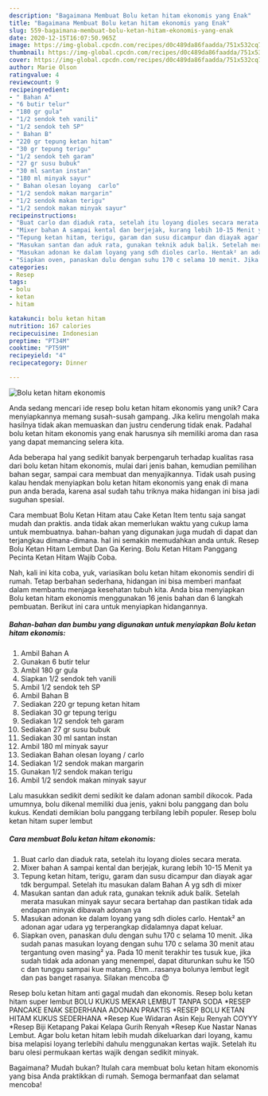```yaml
---
description: "Bagaimana Membuat Bolu ketan hitam ekonomis yang Enak"
title: "Bagaimana Membuat Bolu ketan hitam ekonomis yang Enak"
slug: 559-bagaimana-membuat-bolu-ketan-hitam-ekonomis-yang-enak
date: 2020-12-15T16:07:50.965Z
image: https://img-global.cpcdn.com/recipes/d0c489da86faadda/751x532cq70/bolu-ketan-hitam-ekonomis-foto-resep-utama.jpg
thumbnail: https://img-global.cpcdn.com/recipes/d0c489da86faadda/751x532cq70/bolu-ketan-hitam-ekonomis-foto-resep-utama.jpg
cover: https://img-global.cpcdn.com/recipes/d0c489da86faadda/751x532cq70/bolu-ketan-hitam-ekonomis-foto-resep-utama.jpg
author: Marie Olson
ratingvalue: 4
reviewcount: 9
recipeingredient:
- " Bahan A"
- "6 butir telur"
- "180 gr gula"
- "1/2 sendok teh vanili"
- "1/2 sendok teh SP"
- " Bahan B"
- "220 gr tepung ketan hitam"
- "30 gr tepung terigu"
- "1/2 sendok teh garam"
- "27 gr susu bubuk"
- "30 ml santan instan"
- "180 ml minyak sayur"
- " Bahan olesan loyang  carlo"
- "1/2 sendok makan margarin"
- "1/2 sendok makan terigu"
- "1/2 sendok makan minyak sayur"
recipeinstructions:
- "Buat carlo dan diaduk rata, setelah itu loyang dioles secara merata."
- "Mixer bahan A sampai kental dan berjejak, kurang lebih 10-15 Menit ya"
- "Tepung ketan hitam, terigu, garam dan susu dicampur dan diayak agar tdk bergumpal. Setelah itu masukan dalam Bahan A yg sdh di mixer"
- "Masukan santan dan aduk rata, gunakan teknik aduk balik. Setelah merata masukan minyak sayur secara bertahap dan pastikan tidak ada endapan minyak dibawah adonan ya"
- "Masukan adonan ke dalam loyang yang sdh dioles carlo. Hentak² an adonan agar udara yg terperangkap didalamnya dapat keluar."
- "Siapkan oven, panaskan dulu dengan suhu 170 c selama 10 menit. Jika sudah panas masukan loyang dengan suhu 170 c selama 30 menit atau tergantung oven masing² ya. Pada 10 menit terakhir tes tusuk kue, jika sudah tidak ada adonan yang menempel, dapat diturunkan suhu ke 150 c dan tunggu sampai kue matang. Ehm...rasanya bolunya lembut legit dan pas banget rasanya. Silakan mencoba 😍"
categories:
- Resep
tags:
- bolu
- ketan
- hitam

katakunci: bolu ketan hitam 
nutrition: 167 calories
recipecuisine: Indonesian
preptime: "PT34M"
cooktime: "PT59M"
recipeyield: "4"
recipecategory: Dinner

---
```



![Bolu ketan hitam ekonomis](https://img-global.cpcdn.com/recipes/d0c489da86faadda/751x532cq70/bolu-ketan-hitam-ekonomis-foto-resep-utama.jpg)

Anda sedang mencari ide resep bolu ketan hitam ekonomis yang unik? Cara menyiapkannya memang susah-susah gampang. Jika keliru mengolah maka hasilnya tidak akan memuaskan dan justru cenderung tidak enak. Padahal bolu ketan hitam ekonomis yang enak harusnya sih memiliki aroma dan rasa yang dapat memancing selera kita.

Ada beberapa hal yang sedikit banyak berpengaruh terhadap kualitas rasa dari bolu ketan hitam ekonomis, mulai dari jenis bahan, kemudian pemilihan bahan segar, sampai cara membuat dan menyajikannya. Tidak usah pusing kalau hendak menyiapkan bolu ketan hitam ekonomis yang enak di mana pun anda berada, karena asal sudah tahu triknya maka hidangan ini bisa jadi suguhan spesial.

Cara membuat Bolu Ketan Hitam atau Cake Ketan Item tentu saja sangat mudah dan praktis. anda tidak akan memerlukan waktu yang cukup lama untuk membuatnya. bahan-bahan yang digunakan juga mudah di dapat dan terjangkau dimana-dimana. hal ini semakin memudahkan anda untuk. Resep Bolu Ketan Hitam Lembut Dan Ga Kering. Bolu Ketan Hitam Panggang Pecinta Ketan Hitam Wajib Coba.


Nah, kali ini kita coba, yuk, variasikan bolu ketan hitam ekonomis sendiri di rumah. Tetap berbahan sederhana, hidangan ini bisa memberi manfaat dalam membantu menjaga kesehatan tubuh kita. Anda bisa menyiapkan Bolu ketan hitam ekonomis menggunakan 16 jenis bahan dan 6 langkah pembuatan. Berikut ini cara untuk menyiapkan hidangannya.

<!--inarticleads1-->

##### Bahan-bahan dan bumbu yang digunakan untuk menyiapkan Bolu ketan hitam ekonomis:

1. Ambil  Bahan A
1. Gunakan 6 butir telur
1. Ambil 180 gr gula
1. Siapkan 1/2 sendok teh vanili
1. Ambil 1/2 sendok teh SP
1. Ambil  Bahan B
1. Sediakan 220 gr tepung ketan hitam
1. Sediakan 30 gr tepung terigu
1. Sediakan 1/2 sendok teh garam
1. Sediakan 27 gr susu bubuk
1. Sediakan 30 ml santan instan
1. Ambil 180 ml minyak sayur
1. Sediakan  Bahan olesan loyang / carlo
1. Sediakan 1/2 sendok makan margarin
1. Gunakan 1/2 sendok makan terigu
1. Ambil 1/2 sendok makan minyak sayur


Lalu masukkan sedikit demi sedikit ke dalam adonan sambil dikocok. Pada umumnya, bolu dikenal memiliki dua jenis, yakni bolu panggang dan bolu kukus. Kendati demikian bolu panggang terbilang lebih populer. Resep bolu ketan hitam super lembut 

<!--inarticleads2-->

##### Cara membuat Bolu ketan hitam ekonomis:

1. Buat carlo dan diaduk rata, setelah itu loyang dioles secara merata.
1. Mixer bahan A sampai kental dan berjejak, kurang lebih 10-15 Menit ya
1. Tepung ketan hitam, terigu, garam dan susu dicampur dan diayak agar tdk bergumpal. Setelah itu masukan dalam Bahan A yg sdh di mixer
1. Masukan santan dan aduk rata, gunakan teknik aduk balik. Setelah merata masukan minyak sayur secara bertahap dan pastikan tidak ada endapan minyak dibawah adonan ya
1. Masukan adonan ke dalam loyang yang sdh dioles carlo. Hentak² an adonan agar udara yg terperangkap didalamnya dapat keluar.
1. Siapkan oven, panaskan dulu dengan suhu 170 c selama 10 menit. Jika sudah panas masukan loyang dengan suhu 170 c selama 30 menit atau tergantung oven masing² ya. Pada 10 menit terakhir tes tusuk kue, jika sudah tidak ada adonan yang menempel, dapat diturunkan suhu ke 150 c dan tunggu sampai kue matang. Ehm...rasanya bolunya lembut legit dan pas banget rasanya. Silakan mencoba 😍


Resep bolu ketan hitam anti gagal mudah dan ekonomis. Resep bolu ketan hitam super lembut BOLU KUKUS MEKAR LEMBUT TANPA SODA *RESEP PANCAKE ENAK SEDERHANA ADONAN PRAKTIS *RESEP BOLU KETAN HITAM KUKUS SEDERHANA *Resep Kue Widaran Asin Keju Renyah COYYY *Resep Biji Ketapang Pakai Kelapa Gurih Renyah *Resep Kue Nastar Nanas Lembut. Agar bolu ketan hitam lebih mudah dikeluarkan dari loyang, kamu bisa melapisi loyang terlebihi dahulu menggunakan kertas wajik. Setelah itu baru olesi permukaan kertas wajik dengan sedikit minyak. 

Bagaimana? Mudah bukan? Itulah cara membuat bolu ketan hitam ekonomis yang bisa Anda praktikkan di rumah. Semoga bermanfaat dan selamat mencoba!
